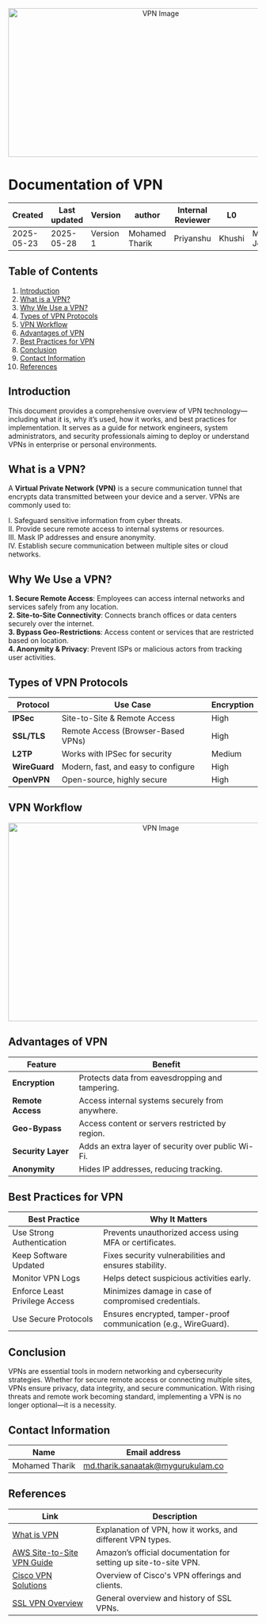 <div align="center">
  <img src="https://github.com/user-attachments/assets/10a86178-b222-47fd-b2c2-3ce5f8c3cb41" alt="VPN Image" width="600" height="300">
</div>

# **Documentation of VPN**
| Created        | Last updated      | Version         | author|  Internal Reviewer | L0 | L1 | L2|
|----------------|----------------|-----------------|-----------------|-----|------|----|----|
| 2025-05-23  | 2025-05-28   |     Version 1         |  Mohamed Tharik |Priyanshu|Khushi|Mukul Joshi |Piyush Upadhyay|

## Table of Contents 
1. [Introduction](#introduction)  
2. [What is a VPN?](#what-is-a-vpn)  
3. [Why We Use a VPN?](#why-we-use-a-vpn)  
4. [Types of VPN Protocols](#types-of-vpn-protocols)  
5. [VPN Workflow](#vpn-workflow)  
6. [Advantages of VPN](#advantages-of-vpn)  
7. [Best Practices for VPN](#best-practices-for-vpn)  
8. [Conclusion](#conclusion)  
9. [Contact Information](#contact-information)  
10. [References](#references)

## Introduction 
This document provides a comprehensive overview of VPN technology—including what it is, why it’s used, how it works, and best practices for implementation. It serves as a guide for network engineers, system administrators, and security professionals aiming to deploy or understand VPNs in enterprise or personal environments.

## What is a VPN?
A **Virtual Private Network (VPN)** is a secure communication tunnel that encrypts data transmitted between your device and a server. VPNs are commonly used to:

I. Safeguard sensitive information from cyber threats.  
II. Provide secure remote access to internal systems or resources.  
III. Mask IP addresses and ensure anonymity.  
IV. Establish secure communication between multiple sites or cloud networks.  

## Why We Use a VPN?
**1. Secure Remote Access**: Employees can access internal networks and services safely from any location.  
**2. Site-to-Site Connectivity**: Connects branch offices or data centers securely over the internet.  
**3. Bypass Geo-Restrictions**: Access content or services that are restricted based on location.  
**4. Anonymity & Privacy**: Prevent ISPs or malicious actors from tracking user activities.  

## Types of VPN Protocols
| Protocol      | Use Case                            | Encryption |
| ------------- | ----------------------------------- | ---------- |
| **IPSec**     | Site-to-Site & Remote Access        | High       |
| **SSL/TLS**   | Remote Access (Browser-Based VPNs)  | High       |
| **L2TP**      | Works with IPSec for security       | Medium     |
| **WireGuard** | Modern, fast, and easy to configure | High       |
| **OpenVPN**   | Open-source, highly secure          | High       |

## VPN Workflow
<div align="center">
  <img src="https://github.com/user-attachments/assets/f74588ef-d882-4d03-8d62-ea3b5400c6a7" alt="VPN Image" width="600" height="400">
</div>

## Advantages of VPN
| Feature                | Benefit                                            |
| ---------------------- | -------------------------------------------------- |
|**Encryption**      | Protects data from eavesdropping and tampering.    |
|**Remote Access**   | Access internal systems securely from anywhere.    |
|**Geo-Bypass**      | Access content or servers restricted by region.    |
|**Security Layer** | Adds an extra layer of security over public Wi-Fi. |
|**Anonymity**      | Hides IP addresses, reducing tracking.             |

## Best Practices for VPN

| Best Practice                   | Why It Matters                                                  |
|--------------------------------|------------------------------------------------------------------|
| Use Strong Authentication      | Prevents unauthorized access using MFA or certificates.          |
| Keep Software Updated          | Fixes security vulnerabilities and ensures stability.            |
| Monitor VPN Logs               | Helps detect suspicious activities early.                        |
| Enforce Least Privilege Access | Minimizes damage in case of compromised credentials.             |
| Use Secure Protocols           | Ensures encrypted, tamper-proof communication (e.g., WireGuard). |

## Conclusion
VPNs are essential tools in modern networking and cybersecurity strategies. Whether for secure remote access or connecting multiple sites, VPNs ensure privacy, data integrity, and secure communication. With rising threats and remote work becoming standard, implementing a VPN is no longer optional—it is a necessity.

## Contact Information
| Name | Email address         |
|------|------------------------|
| Mohamed Tharik  | md.tharik.sanaatak@mygurukulam.co    |

## References

|Link                                                                                                         | Description                                                       |
|------------------------------|-------------------------------------------------------------------|
| [What is VPN](https://www.geeksforgeeks.org/what-is-vpn-how-it-works-types-of-vpn/)          | Explanation of VPN, how it works, and different VPN types.       |
| [AWS Site-to-Site VPN Guide](https://docs.aws.amazon.com/vpn/latest/s2svpn/what-is-s2svpn.html)                          | Amazon’s official documentation for setting up site-to-site VPN. |
| [Cisco VPN Solutions](https://www.cisco.com/c/en/us/products/security/vpn-endpoint-security-clients/index.html)       | Overview of Cisco's VPN offerings and clients.                   |
| [SSL VPN Overview](https://en.wikipedia.org/wiki/SSL_VPN)                                                 | General overview and history of SSL VPNs.                        |
